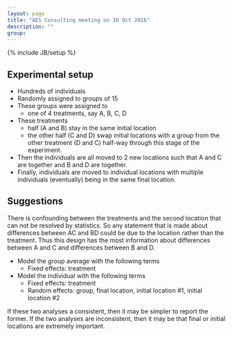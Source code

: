 ```yaml
---
layout: page
title: "AES Consulting meeting on 10 Oct 2016"
description: ""
group: 
---
```

{% include JB/setup %}

## Experimental setup

- Hundreds of individuals
- Randomly assigned to groups of 15
- These groups were assigned to 
  - one of 4 treatments, say A, B, C, D
- These treatments
  - half (A and B) stay in the same initial location
  - the other half (C and D) swap initial locations with a group from the other treatment (D and C) half-way through this stage of the experiment.
- Then the individuals are all moved to 2 new locations such that A and C are together and B and D are together.
- Finally, individuals are moved to individual locations with multiple individuals (eventually) being in the same final location.

## Suggestions

There is confounding between the treatments and the second location that can not be resolved by statistics. 
So any statement that is made about differences between AC and BD could be due to the location rather than the treatment. 
Thus this design has the most information about differences between A and C and differences between B and D. 


- Model the group average with the following terms
  - Fixed effects: treatment
- Model the individual with the following terms
  - Fixed effects: treatment
  - Random effects: group, final location, initial location #1, initial location #2

If these two analyses a consistent, then it may be simpler to report the former. 
If the two analyses are inconsistent, then it may be that final or initial locations are extremely important. 


  
